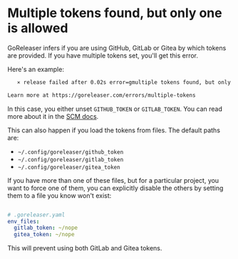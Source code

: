 # Multiple tokens found, but only one is allowed

GoReleaser infers if you are using GitHub, GitLab or Gitea by which tokens are provided.
If you have multiple tokens set, you'll get this error.

Here's an example:

```sh
   ⨯ release failed after 0.02s error=gmultiple tokens found, but only one is allowed: GITHUB_TOKEN, GITLAB_TOKEN

Learn more at https://goreleaser.com/errors/multiple-tokens
```

In this case, you either unset `GITHUB_TOKEN` or `GITLAB_TOKEN`.
You can read more about it in the [SCM docs](/scm/github/).

This can also happen if you load the tokens from files.
The default paths are:

- `~/.config/goreleaser/github_token`
- `~/.config/goreleaser/gitlab_token`
- `~/.config/goreleaser/gitea_token`

If you have more than one of these files, but for a particular project, you want
to force one of them, you can explicitly disable the others by setting them to a
file you know won't exist:

```yaml

# .goreleaser.yaml
env_files:
  gitlab_token: ~/nope
  gitea_token: ~/nope
```

This will prevent using both GitLab and Gitea tokens.
